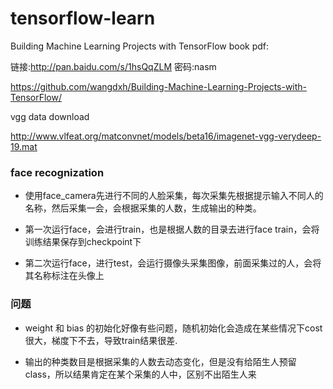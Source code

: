 # tensorflow-learn

Building Machine Learning Projects with TensorFlow
book pdf:

链接:http://pan.baidu.com/s/1hsQqZLM  密码:nasm

https://github.com/wangdxh/Building-Machine-Learning-Projects-with-TensorFlow/


vgg data download 

http://www.vlfeat.org/matconvnet/models/beta16/imagenet-vgg-verydeep-19.mat

### face recognization

* 使用face_camera先进行不同的人脸采集，每次采集先根据提示输入不同人的名称，然后采集一会，会根据采集的人数，生成输出的种类。

* 第一次运行face，会进行train，也是根据人数的目录去进行face train，会将训练结果保存到checkpoint下

* 第二次运行face，进行test，会运行摄像头采集图像，前面采集过的人，会将其名称标注在头像上

### 问题

* weight 和 bias 的初始化好像有些问题，随机初始化会造成在某些情况下cost很大，梯度下不去，导致train结果很差.

* 输出的种类数目是根据采集的人数去动态变化，但是没有给陌生人预留class，所以结果肯定在某个采集的人中，区别不出陌生人来
